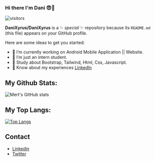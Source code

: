 ### Hi there I'm Dani 😎👋

![visitors](https://visitor-badge.glitch.me/badge?page_id=merttoptas.visitor-badge)

**DaniXyrus/DaniXyrus** is a ✨ _special_ ✨ repository because its `README.md` (this file) appears on your GitHub profile.

Here are some ideas to get you started:

- 🔭 I’m currently working on Android Mobile Application || Website.
- 🌱 I’m just an intern student.
- 💬 Study about Bootstrap, Tailwind, Html, Css, Javascript.
- 📄 Know about my experiences [LinkedIn](https://www.linkedin.com/in/muhammad-danial-1654b1176/)

## My Github Stats:
![Mert's GitHub stats](https://github-readme-stats.vercel.app/api?username=DaniXyrus&show_icons=true&theme=tokyonight)

## My Top Langs:

[![Top Langs](https://github-readme-stats.vercel.app/api/top-langs/?username=DaniXyrus&layout=compact)](https://github.com/anuraghazra/github-readme-stats)

## Contact

- [Linkedin](https://www.linkedin.com/in/muhammad-danial-1654b1176/)
- [Twitter](https://twitter.com/danialamin100)

